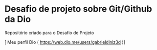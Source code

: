 # Desafio de projeto sobre Git/Github da Dio
Repositório criado para o Desafio de Projeto 

[ Meu perfil Dio ( https://web.dio.me/users/gabrieldiniz3d )]
